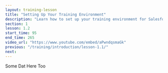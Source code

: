 ```yaml
---
layout: training-lesson
title: "Setting Up Your Training Environment"
description: "Learn how to set up your training environment for Salesforce CRM Analytics."
section: 1
lesson: 1.2
start_time: 95
end_time: 265
video_url: "https://www.youtube.com/embed/aPwndqsmaGk"
previous: "/training/introduction/lesson-1.1/"
next: 
---
```


Some Dat Here Too